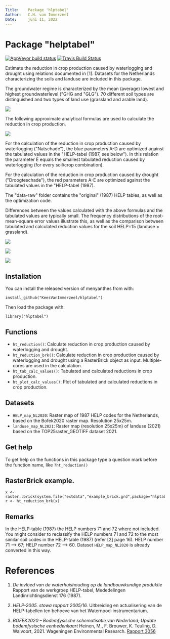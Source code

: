 ```yaml
---
Title:    Package 'hlptabel'  
Author:   C.H. van Immerzeel  
Date:     juni 11, 2022  
---
```


# Package "helptabel"

<!-- badges: start -->
[![AppVeyor build status](https://ci.appveyor.com/api/projects/status/github/KeesVanImmerzeel/helptabel?branch=master&svg=true)](https://ci.appveyor.com/project/KeesVanImmerzeel/helptabel)
[![Travis Build Status](https://travis-ci.org/KeesVanImmerzeel/helptabel.svg?branch=master)](https://travis-ci.org/KeesVanImmerzeel/helptabel)
<!-- badges: end -->

Estimate the reduction in crop production caused by waterlogging and drought using relations documented in [1].
Datasets for the Netherlands characterizing the soils and landuse are included in this package.

The groundwater regime is characterized by the mean (average) lowest and highest groundwaterlevel ("GHG and "GLG"). 
70 different soil types are distinguished and two types of land use (grassland and arable land).

![](https://user-images.githubusercontent.com/16401251/90639879-9c30b700-e22f-11ea-9dbc-8f11e6a3e82a.png)

The following approximate analytical formulas are used to calculate the reduction in crop production.

![](https://user-images.githubusercontent.com/16401251/93208128-5991ca00-f75c-11ea-96c5-563465881334.JPG)

For the calculation of the reduction in crop production caused by waterlogging ("Natschade"), the blue parameters A-D are optimized against the tabulated values in the "HELP-tabel (1987, see below"). In this relation the parameter E equals the smallest tabulated reduction caused by waterlogging (for every soil/crop combination).

For the calculation of the reduction in crop production caused by drought ("Droogteschade"), the red parameters A-E are optimized against the tabulated values in the "HELP-tabel (1987).

The "data-raw" folder contains the "original" (1987) HELP tables, as well as the optimization code.

Differences between the values calculated with the above formulas and the tabulated values are typically small. The frequency distributions of the root-mean-square error values illustrate this, as well as the comparison between tabulated and calculated reduction values for the soil HELP=15 (landuse = grassland).

![](https://user-images.githubusercontent.com/16401251/93210669-4aad1680-f760-11ea-8331-38521dec6d35.png)

![](https://user-images.githubusercontent.com/16401251/93211202-30c00380-f761-11ea-9fa9-7ad69d0bf780.png)

![](https://user-images.githubusercontent.com/16401251/93357392-88816c00-f840-11ea-935d-cdd3e431fcc8.png)


## Installation

You can install the released version of menyanthes from with:

`install_github("KeesVanImmerzeel/hlptabel")`

Then load the package with:

`library("hlptabel")` 

## Functions
- `ht_reduction()`: Calculate reduction in crop production caused by waterlogging and drought.
- `ht_reduction_brk()`: Calculate reduction in crop production caused by waterlogging and drought using a RasterBrick object as input. Multiple-cores are used in the calculation.
- `ht_tab_calc_values()`: Tabulated and calculated reductions in crop production.
- `ht_plot_calc_values()`: Plot of tabulated and calculated reductions in crop production.

## Datasets
- `HELP_map_NL2020`: Raster map of 1987 HELP codes for the Netherlands, based on the Bofek2020 raster map. Resolution 25x25m.
- `landuse_map_NL2021`: Raster map (resolution 25x25m) of landuse (2021) based on the TOP25raster_GEOTIFF dataset 2021.


## Get help

To get help on the functions in this package type a question mark before the function name, like `?ht_reduction()`

## RasterBrick example.

```
x <- raster::brick(system.file("extdata","example_brick.grd",package="hlptabel"))
r <- ht_reduction_brk(x)
```

## Remarks

In the HELP-table (1987) the HELP numbers 71 and 72 where not included. You might consider to reclassify the HELP numbers 71 and 72 to the most similar soil codes in the HELP-table (1987) (refer [2] page 16). HELP number 71 --> 67; HELP number 72 --> 60. Dataset `HELP_map_NL2020` is already converted in this way.


# References

1. *De invloed van de waterhuishouding op de landbouwkundige produktie*
Rapport van de werkgroep HELP-tabel, Mededelingen Landinrichtingsdienst 176 (1987).

2. *HELP-2005. stowa rapport 2005/16.* 
Uitbreiding en actualisering van de HELP-tabellen ten behoeve van het Waternood-instrumentarium.

3. *BOFEK2020 – Bodemfysische schematisatie van Nederland; Update bodemfysische eenhedenkaart*
Heinen, M., F. Brouwer, K. Teuling, D. Walvoort, 2021. Wageningen Environmental Research.
[Rapport 3056](https://edepot.wur.nl/541544)
